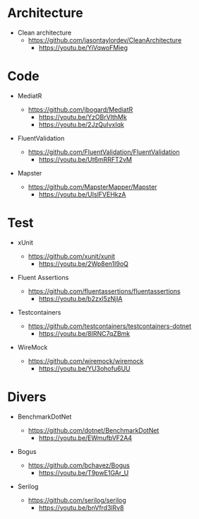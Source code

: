 # Architecture

- Clean architecture
    - https://github.com/jasontaylordev/CleanArchitecture
        - https://youtu.be/YiVqwoFMieg

# Code

- MediatR
    - https://github.com/jbogard/MediatR
        - https://youtu.be/YzOBrVlthMk
        - https://youtu.be/2JzQuIvxIqk

- FluentValidation
    - https://github.com/FluentValidation/FluentValidation
        - https://youtu.be/Ut6mRRFT2vM

- Mapster
    - https://github.com/MapsterMapper/Mapster
        - https://youtu.be/UIslFVEHkzA

# Test

- xUnit
    - https://github.com/xunit/xunit
        - https://youtu.be/2Wp8en1I9oQ

- Fluent Assertions
    - https://github.com/fluentassertions/fluentassertions
        - https://youtu.be/b2zxl5zNjlA 

- Testcontainers
    - https://github.com/testcontainers/testcontainers-dotnet
        - https://youtu.be/8IRNC7qZBmk

- WireMock
    - https://github.com/wiremock/wiremock
        - https://youtu.be/YU3ohofu6UU 

# Divers

- BenchmarkDotNet
    - https://github.com/dotnet/BenchmarkDotNet
        - https://youtu.be/EWmufbVF2A4

- Bogus
    - https://github.com/bchavez/Bogus
        - https://youtu.be/T9pwE1GAr_U

- Serilog
    - https://github.com/serilog/serilog
        - https://youtu.be/bnVfrd3lRv8  
